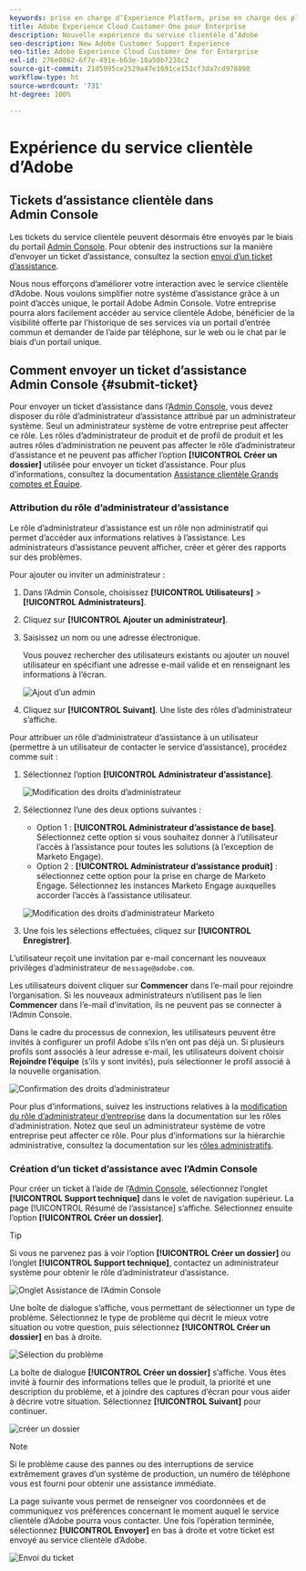 ```yaml
---
keywords: prise en charge d’Experience Platform, prise en charge des plateformes, prise en charge des services intelligents ; service clientèle ; prise en charge de l’IA dédiée à l’attribution ; prise en charge de rtcdp ; envoi d’un ticket d’assistance ; service clientèle
title: Adobe Experience Cloud Customer One pour Enterprise
description: Nouvelle expérience du service clientèle d’Adobe
seo-description: New Adobe Customer Support Experience
seo-title: Adobe Experience Cloud Customer One for Enterprise
exl-id: 276e0862-6f7e-491e-b63e-10a50b7238c2
source-git-commit: 21d5995ce2529a47e1691ce152cf3da7cd978890
workflow-type: ht
source-wordcount: '731'
ht-degree: 100%

---
```


# Expérience du service clientèle d’Adobe

## Tickets d’assistance clientèle dans Admin Console

Les tickets du service clientèle peuvent désormais être envoyés par le biais du portail [Admin Console](https://adminconsole.adobe.com/). Pour obtenir des instructions sur la manière d’envoyer un ticket d’assistance, consultez la section [envoi d’un ticket d’assistance](#submit-ticket).

Nous nous efforçons d’améliorer votre interaction avec le service clientèle d’Adobe. Nous voulons simplifier notre système d’assistance grâce à un point d’accès unique, le portail Adobe Admin Console. Votre entreprise pourra alors facilement accéder au service clientèle Adobe, bénéficier de la visibilité offerte par l’historique de ses services via un portail d’entrée commun et demander de l’aide par téléphone, sur le web ou le chat par le biais d’un portail unique.

## Comment envoyer un ticket d’assistance Admin Console {#submit-ticket}

Pour envoyer un ticket d’assistance dans l’[Admin Console](https://adminconsole.adobe.com/), vous devez disposer du rôle d’administrateur d’assistance attribué par un administrateur système. Seul un administrateur système de votre entreprise peut affecter ce rôle. Les rôles d’administrateur de produit et de profil de produit et les autres rôles d’administration ne peuvent pas affecter le rôle d’administrateur d’assistance et ne peuvent pas afficher l’option **[!UICONTROL Créer un dossier]** utilisée pour envoyer un ticket d’assistance. Pour plus d’informations, consultez la documentation [Assistance clientèle Grands comptes et Équipe](customer-care.md).

### Attribution du rôle d’administrateur d’assistance

Le rôle d’administrateur d’assistance est un rôle non administratif qui permet d’accéder aux informations relatives à l’assistance. Les administrateurs d’assistance peuvent afficher, créer et gérer des rapports sur des problèmes.

Pour ajouter ou inviter un administrateur :

1. Dans l’Admin Console, choisissez **[!UICONTROL Utilisateurs]** > **[!UICONTROL Administrateurs]**.
1. Cliquez sur **[!UICONTROL Ajouter un administrateur]**.
1. Saisissez un nom ou une adresse électronique.

   Vous pouvez rechercher des utilisateurs existants ou ajouter un nouvel utilisateur en spécifiant une adresse e-mail valide et en renseignant les informations à l’écran.

   ![Ajout d’un admin](assets/admin-console-add-admin.png)

1. Cliquez sur **[!UICONTROL Suivant]**. Une liste des rôles d’administrateur s’affiche.

Pour attribuer un rôle d’administrateur d’assistance à un utilisateur (permettre à un utilisateur de contacter le service d’assistance), procédez comme suit :

1. Sélectionnez l’option **[!UICONTROL Administrateur d’assistance]**.

   ![Modification des droits d’administrateur](assets/edit-admin-rights.png)

1. Sélectionnez l’une des deux options suivantes :

   * Option 1 : **[!UICONTROL Administrateur d’assistance de base]**. Sélectionnez cette option si vous souhaitez donner à l’utilisateur l’accès à l’assistance pour toutes les solutions (à l’exception de Marketo Engage).
   * Option 2 : **[!UICONTROL Administrateur d’assistance produit]** : sélectionnez cette option pour la prise en charge de Marketo Engage. Sélectionnez les instances Marketo Engage auxquelles accorder l’accès à l’assistance utilisateur.

   ![Modification des droits d’administrateur Marketo](assets/edit-admin-rights-advanced.png)

1. Une fois les sélections effectuées, cliquez sur **[!UICONTROL Enregistrer]**.

L’utilisateur reçoit une invitation par e-mail concernant les nouveaux privilèges d’administrateur de `message@adobe.com`.

Les utilisateurs doivent cliquer sur **Commencer** dans l’e-mail pour rejoindre l’organisation. Si les nouveaux administrateurs n’utilisent pas le lien **Commencer** dans l’e-mail d’invitation, ils ne peuvent pas se connecter à l’Admin Console.

Dans le cadre du processus de connexion, les utilisateurs peuvent être invités à configurer un profil Adobe s’ils n’en ont pas déjà un. Si plusieurs profils sont associés à leur adresse e-mail, les utilisateurs doivent choisir **Rejoindre l’équipe** (s’ils y sont invités), puis sélectionner le profil associé à la nouvelle organisation.

![Confirmation des droits d’administrateur](assets/admin-rights-confirmation.png)

Pour plus d’informations, suivez les instructions relatives à la [modification du rôle d’administrateur d’entreprise](admin-roles.md#add-enterprise-role) dans la documentation sur les rôles d’administration. Notez que seul un administrateur système de votre entreprise peut affecter ce rôle. Pour plus d’informations sur la hiérarchie administrative, consultez la documentation sur les [rôles administratifs](admin-roles.md).

### Création d’un ticket d’assistance avec l’Admin Console

Pour créer un ticket à l’aide de l’[Admin Console](https://adminconsole.adobe.com/), sélectionnez l’onglet **[!UICONTROL Support technique]** dans le volet de navigation supérieur. La page [!UICONTROL Résumé de l’assistance] s’affiche. Sélectionnez ensuite l’option **[!UICONTROL Créer un dossier]**.

>[!TIP]
>
> Si vous ne parvenez pas à voir l’option **[!UICONTROL Créer un dossier]** ou l’onglet **[!UICONTROL Support technique]**, contactez un administrateur système pour obtenir le rôle d’administrateur d’assistance.

![Onglet Assistance de l’Admin Console](./assets/Support.png)

Une boîte de dialogue s’affiche, vous permettant de sélectionner un type de problème. Sélectionnez le type de problème qui décrit le mieux votre situation ou votre question, puis sélectionnez **[!UICONTROL Créer un dossier]** en bas à droite.

![Sélection du problème](./assets/select-case-type.png)

La boîte de dialogue **[!UICONTROL Créer un dossier]** s’affiche. Vous êtes invité à fournir des informations telles que le produit, la priorité et une description du problème, et à joindre des captures d’écran pour vous aider à décrire votre situation. Sélectionnez **[!UICONTROL Suivant]** pour continuer.

![créer un dossier](./assets/create_case.png)

>[!NOTE]
>
> Si le problème cause des pannes ou des interruptions de service extrêmement graves d’un système de production, un numéro de téléphone vous est fourni pour obtenir une assistance immédiate.

La page suivante vous permet de renseigner vos coordonnées et de communiquez vos préférences concernant le moment auquel le service clientèle d’Adobe pourra vous contacter. Une fois l’opération terminée, sélectionnez **[!UICONTROL Envoyer]** en bas à droite et votre ticket est envoyé au service clientèle d’Adobe.

![Envoi du ticket](./assets/submit_case.png)

<!--

## What About the Legacy Systems?

New Tickets/Cases will no longer be able to be submitted in legacy systems as of May 11th.  The [Admin Console](https://adminconsole.adobe.com/) will be used to submit new tickets/cases.

### Existing Tickets/Cases

* Between May 11th and May 20th the legacy systems will remain available to work existing tickets/cases to completion.
* Beginning May 20th the support team will migrate remaining open cases from the legacy systems to the new support experience.  You will receive an email notification regarding how to contact support to continue to work these cases.
-->
